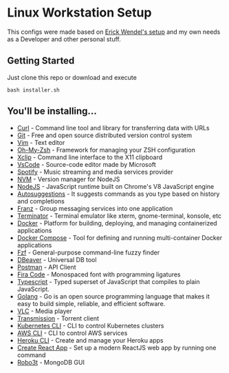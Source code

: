 # Linux Workstation Setup

This configs were made based on [Erick Wendel's setup](https://github.com/ErickWendel/ew-ubuntu-setup) and my own needs as a Developer and other personal stuff.

## Getting Started

Just clone this repo or download and execute

```
bash installer.sh
```

## You'll be installing...

- [Curl](https://curl.haxx.se/) - Command line tool and library for transferring data with URLs
- [Git](https://git-scm.com/) - Free and open source distributed version control system
- [Vim](https://www.vim.org/) - Text editor
- [Oh-My-Zsh](https://ohmyz.sh/) - Framework for managing your ZSH configuration
- [Xclip](https://opensource.com/article/19/7/xclip) - Command line interface to the X11 clipboard
- [VsCode](https://code.visualstudio.com/) - Source-code editor made by Microsoft
- [Spotify](https://www.spotify.com/) - Music streaming and media services provider
- [NVM](https://github.com/nvm-sh/nvm) - Version manager for NodeJS
- [NodeJS](https://nodejs.org/en/) - JavaScript runtime built on Chrome's V8 JavaScript engine
- [Autosuggestions](https://github.com/zsh-users/zsh-autosuggestions) - It suggests commands as you type based on history and completions
- [Franz](https://meetfranz.com/) - Group messaging services into one application
- [Terminator](https://terminator-gtk3.readthedocs.io/en/latest/) - Terminal emulator like xterm, gnome-terminal, konsole, etc
- [Docker](https://www.docker.com/) - Platform for building, deploying, and managing containerized applications
- [Docker Compose](https://docs.docker.com/compose/) - Tool for defining and running multi-container Docker applications
- [Fzf](https://github.com/junegunn/fzf) - General-purpose command-line fuzzy finder
- [DBeaver](https://dbeaver.io/) - Universal DB tool
- [Postman](https://www.postman.com/) - API Client
- [Fira Code](https://github.com/tonsky/FiraCode) - Monospaced font with programming ligatures
- [Typescript](https://www.typescriptlang.org/) - Typed superset of JavaScript that compiles to plain JavaScript.
- [Golang](https://golang.org/) - Go is an open source programming language that makes it easy to build simple, reliable, and efficient software.
- [VLC](https://www.videolan.org/vlc/) - Media player
- [Transmission](https://transmissionbt.com/) - Torrent client
- [Kubernetes CLI](https://kubernetes.io/docs/reference/kubectl/overview/) - CLI to control Kubernetes clusters
- [AWS CLI](https://aws.amazon.com/pt/cli/) - CLI to control AWS services
- [Heroku CLI](https://devcenter.heroku.com/categories/command-line) - Create and manage your Heroku apps
- [Create React App](https://github.com/facebook/create-react-app) - Set up a modern ReactJS web app by running one command
- [Robo3t](https://robomongo.org/) - MongoDB GUI


